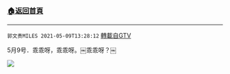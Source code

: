 ﻿###  [:house:返回首頁](https://github.com/ourhimalayas/txt)
---

`郭文贵MILES 2021-05-09T13:28:12` [轉載自GTV](https://gtv.org/web/#/UserInfo/5e596957357cc612d35a8044)

5月9号．乖乖呀，乖乖呀。￼乖乖呀？￼

[![](https://filegroup.gtv.org/cdn-cgi/image/width=600/https://filegroup.gtv.org/group7/web/20210509/13/28/0/a93b678001f8757dc1a8bc949d21685a.jpg)](https://filegroup.gtv.org/group7/web/20210509/13/28/0/3dea1877b22b0ca5d9ee1e48d275e3cd.mp4)